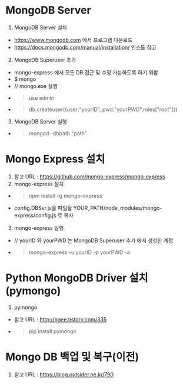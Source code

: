# MongoDB Server
1. MongoDB Server 설치
 - https://www.mongodb.com 에서 프로그램 다운로드
 - https://docs.mongodb.com/manual/installation/ 인스톨 참고
2. MongoDB Superuser 추가
 - mongo-express 에서 모든 DB 접근 및 수정 가능하도록 하기 위함
 - $ mongo
 - // mongo.exe 실행
 - > use admin
 - > db.createuser({user:"yourID", pwd:"yourPWD",roles["root"]})
3. MongoDB Server 실행
 - > mongod -dbpath "path" 

# Mongo Express 설치
1. 참고 URL : https://github.com/mongo-express/mongo-express
2. mongo-express 설치
 - > npm install -g mongo-express
 - config.DBSvr.js을 파일을 YOUR_PATH/node_modules/mongo-express/config.js 로 복사
3. mongo-express 실행
 - // yourID 와 yourPWD 는 MongoDB Superuser 추가 에서 생성한 계정
 - > mongo-express -u yourID -p yourPWD -a

# Python MongoDB Driver 설치(pymongo)
1. pymongo 
 - 참고 URL : http://ngee.tistory.com/335
 - > pip install pymongo 

# Mongo DB 백업 및 복구(이전)
1. 참고 URL : https://blog.outsider.ne.kr/790

